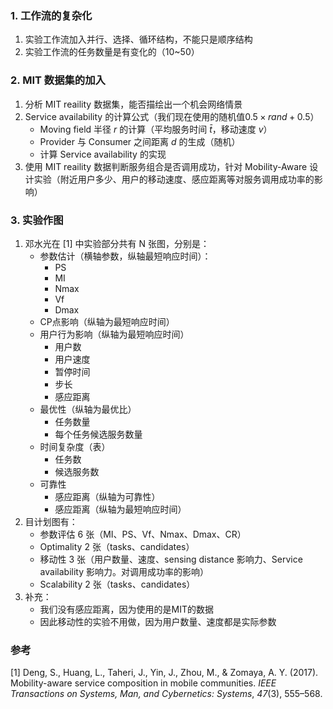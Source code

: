 ### 1. 工作流的复杂化

1. 实验工作流加入并行、选择、循环结构，不能只是顺序结构
2. 实验工作流的任务数量是有变化的（10~50）

### 2. MIT 数据集的加入

1. 分析 MIT reaility 数据集，能否描绘出一个机会网络情景
2. Service availability 的计算公式（我们现在使用的随机值$0.5\times rand + 0.5$）
   * Moving field 半径 $r$ 的计算（平均服务时间 $\bar{t}$，移动速度 $v$）
   * Provider 与 Consumer 之间距离 $d$ 的生成（随机）
   * 计算 Service availability 的实现
3. 使用 MIT reaility 数据判断服务组合是否调用成功，针对 Mobility-Aware 设计实验（附近用户多少、用户的移动速度、感应距离等对服务调用成功率的影响）

### 3. 实验作图

1. 邓水光在 [1] 中实验部分共有 N 张图，分别是：
   * 参数估计（横轴参数，纵轴最短响应时间）：
     * PS
     * MI
     * Nmax
     * Vf
     * Dmax
   * CP点影响（纵轴为最短响应时间）
   * 用户行为影响（纵轴为最短响应时间）
     * 用户数
     * 用户速度
     * 暂停时间
     * 步长
     * 感应距离
   * 最优性（纵轴为最优比）
     * 任务数量
     * 每个任务候选服务数量
   * 时间复杂度（表）
     * 任务数
     * 候选服务数
   * 可靠性
     * 感应距离（纵轴为可靠性）
     * 感应距离（纵轴为最短响应时间）
2. 目计划图有：
   * 参数评估 6 张（MI、PS、Vf、Nmax、Dmax、CR）
   * Optimality 2 张（tasks、candidates）
   * 移动性 3 张（用户数量、速度、sensing distance 影响力、Service availability 影响力。对调用成功率的影响）
   * Scalability 2 张（tasks、candidates）
3. 补充：
   * 我们没有感应距离，因为使用的是MIT的数据
   * 因此移动性的实验不用做，因为用户数量、速度都是实际参数

### 参考

[1] Deng, S., Huang, L., Taheri, J., Yin, J., Zhou, M., & Zomaya, A. Y. (2017). Mobility-aware service composition in mobile communities. *IEEE Transactions on Systems, Man, and Cybernetics: Systems*, *47*(3), 555–568.